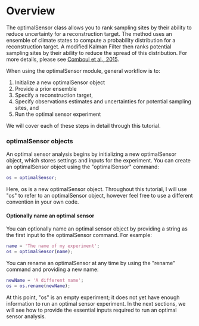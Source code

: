 # Overview
The optimalSensor class allows you to rank sampling sites by their ability to reduce uncertainty for a reconstruction target. The method uses an ensemble of climate states to compute a probability distribution for a reconstruction target. A modified Kalman Filter then ranks potential sampling sites by their ability to reduce the spread of this distribution. For more details, please see [Comboul et al., 2015](https://doi.org/10.1175/JCLI-D-14-00802.1).

When using the optimalSensor module, general workflow is to:

1. Initialize a new optimalSensor object
2. Provide a prior ensemble
3. Specify a reconstruction target,
4. Specify observations estimates and uncertainties for potential sampling sites, and
5. Run the optimal sensor experiment

We will cover each of these steps in detail through this tutorial.

### optimalSensor objects
An optimal sensor analysis begins by initializing a new optimalSensor object, which stores settings and inputs for the experiment. You can create an optimalSensor object using the "optimalSensor" command:
```matlab
os = optimalSensor;
```

Here, os is a new optimalSensor object. Throughout this tutorial, I will use "os" to refer to an optimalSensor object, however feel free to use a different convention in your own code.

#### Optionally name an optimal sensor

You can optionally name an optimal sensor object by providing a string as the first input to the optimalSensor command. For example:
```matlab
name = 'The name of my experiment';
os = optimalSensor(name);
```

You can rename an optimalSensor at any time by using the "rename" command and providing a new name:
```matlab
newName = 'A different name';
os = os.rename(newName);
```

At this point, "os" is an empty experiment; it does not yet have enough information to run an optimal sensor experiment. In the next sections, we will see how to provide the essential inputs required to run an optimal sensor analysis.
